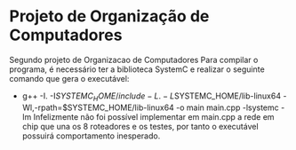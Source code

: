 # Projeto de Organização de Computadores
Segundo projeto de Organizacao de Computadores
Para compilar o programa, é necessário ter a biblioteca SystemC e realizar o seguinte comando que gera o executável:

* g++ -I. -I$SYSTEMC_HOME/include -L. -L$SYSTEMC_HOME/lib-linux64 -Wl,-rpath=$SYSTEMC_HOME/lib-linux64 -o main main.cpp -lsystemc -lm 
Infelizmente não foi possível implementar em main.cpp a rede em chip que una os 8 roteadores e os testes, por tanto o executável possuirá comportamento inesperado.
